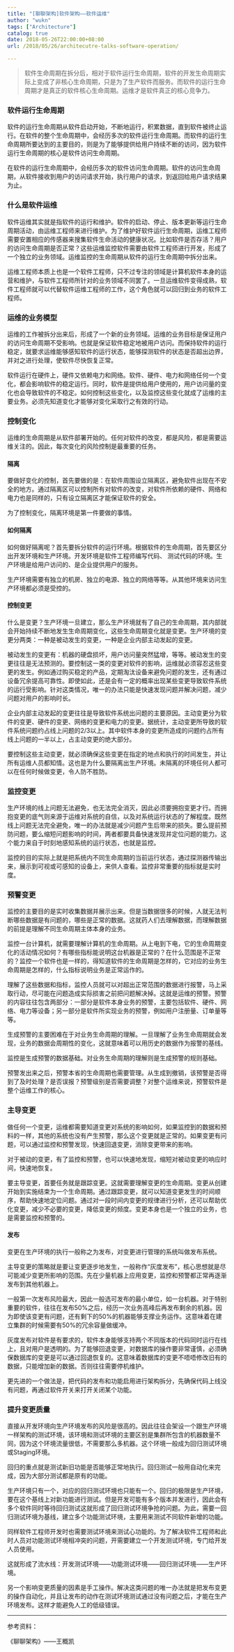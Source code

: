 ```yaml
---
title: "[聊聊架构]软件架构——软件运维"
author: "wukn"
tags: ["Architecture"]
catalog: true
date: 2018-05-26T22:00:00+08:00
url: /2018/05/26/architecutre-talks-software-operation/

---
```


> 软件生命周期在拆分后，相对于软件运行生命周期，软件的开发生命周期实际上变成了非核心生命周期，只是为了生产软件而服务。而软件的运行生命周期才是真正的软件核心生命周期。运维才是软件真正的核心竞争力。

<!--more-->

### 软件运行生命周期

软件的运行生命周期从软件启动开始，不断地运行，积累数据，直到软件被终止运行。在软件的整个生命周期中，会经历多次的软件运行生命周期。而软件的运行生命周期所要达到的主要目的，则是为了能够提供给用户持续不断的访问，因为软件运行生命周期的核心是软件访问生命周期。

在软件的运行生命周期中，会经历多次的软件访问生命周期。软件的访问生命周期，从软件接收到用户的访问请求开始，执行用户的请求，到返回给用户请求结果为止。

### 什么是软件运维

软件运维其实就是指软件的运行和维护。软件的启动、停止、版本更新等运行生命周期活动，由运维工程师来进行维护。为了维护好软件运行生命周期，运维工程师需要安置相应的传感器来搜集软件生命活动的健康状况。比如软件是否存活？用户的访问生命周期是否正常？这些运维监控软件需要由软件工程师进行开发，形成了一个独立的业务领域。运维监控的生命周期从软件的运行生命周期中拆分出来。

运维工程师本质上也是一个软件工程师，只不过专注的领域是计算机软件本身的运营和维护，与软件工程师所针对的业务领域不同罢了。一旦运维软件变得成熟，软件工程师就可以代替软件运维工程师的工作，这个角色就可以回归到业务的软件工程师。

### 运维的业务模型

运维的工作被拆分出来后，形成了一个新的业务领域。运维的业务目标是保证用户的访问生命周期不受影响。也就是保证软件稳定地被用户访问。而保持软件的运行稳定，就要求运维能够感知软件的运行状态，能够探测软件的状态是否超出边界，并对之进行处理，使软件尽快恢复正常。

软件运行在硬件上，硬件又依赖电力和网络。软件、硬件、电力和网络任何一个变化，都会影响软件的稳定运行。同时，软件是提供给用户使用的，用户访问量的变化也会导致软件的不稳定。如何控制这些变化，以及监控这些变化就成了运维的主要业务。必须先知道变化才能够对变化采取行之有效的行动。

### 控制变化

运维的生命周期是从软件部署开始的。任何对软件的改变，都是风险，都是需要运维关注的。因此，每次变化的风险控制是最重要的任务。

#### 隔离

要做好变化的控制，首先要做的是：在软件周围设立隔离区，避免软件出现在不安全的地方。通过隔离区可以控制所有对软件的改变，对软件所依赖的硬件、网络和电力也是同样的，只有设立隔离区才能保证软件的安全。

为了控制变化，隔离环境是第一件要做的事情。

#### 如何隔离

如何做好隔离呢？首先要拆分软件的运行环境。根据软件的生命周期，首先要区分出开发环境和生产环境。开发环境是软件工程师编写代码、
测试代码的环境。生产环境是给用户访问的、是企业提供用户的服务。

生产环境需要有独立的机房、独立的电源、独立的网络等等。从其他环境来访问生产环境都必须是受控的。

#### 控制变更

什么是变更？生产环境一旦建立，那么生产环境就有了自己的生命周期，其内部就会开始持续不断地发生生命周期变化，这些生命周期变化就是变更。生产环境的变更分两类：一种是被动发生的变更，一种是企业内部主动发起的变更。

被动发生的变更有：机器的硬盘损坏，用户访问量突然猛增，等等。被动发生的变更往往是无法预测的。要控制这一类的变更对软件的影响，运维就必须容忍这些变更的发生。例如通过购买稳定的产品，定期淘汰设备来避免问题的发生，还有通过设备冗余提高可靠性。即使如此，还是会有一定的概率出现某些变更导致软件系统的运行受影响。针对这类情况，唯一的办法只能是快速发现问题并解决问题，减少问题对用户的影响时长。

企业内部主动发起的变更往往是导致软件系统出问题的主要原因。主动变更分为软件的变更、硬件的变更、网络的变更和电力的变更。据统计，主动变更所导致的软件系统问题约占线上问题的2/3以上。其中软件本身的变更所造成的问题约占所有线上问题的一半以上，占主动变更的绝大部分。

要控制这些主动变更，就必须确保这些变更在指定的地点和执行的时间发生，并让所有运维人员都知情。这也是为什么要隔离出生产环境。未隔离的环境任何人都可以在任何时候做变更，令人防不胜防。

### 监控变更

生产环境的线上问题无法避免，也无法完全消灭，因此必须要拥抱变更才行。而拥抱变更的底气则来源于运维对系统的自信，以及对系统运行状态的了解程度。既然线上问题无法完全避免，唯一的办法就是减少问题产生后带来的损失。要么提前预防问题，要么缩短问题影响的时间，两者都要具备快速发现并定位问题的能力。这个能力来自于时刻地感知系统的运行状态，也就是监控。

监控的目的实际上就是把系统内不同生命周期的当前运行状态，通过探测器传输出来，展示到可视或可感知的设备上，来供人查看。监控非常重要的指标就是实时度。

### 预警变更

监控的主要目的是实时收集数据并展示出来。但是当数据很多的时候，人就无法判断哪些数据是有问题的，哪些是正常的数据。这就药人们去理解数据，而理解数据的前提是理解不同生命周期主体本身的业务。

监控一台计算机，就需要理解计算机的生命周期。从上电到下电，它的生命周期变化的活动情况如何？有哪些指标能说明这台机器是正常的？在什么范围是不正常的？监控一个软件也是一样的，得知道软件的生命周期是怎样的，它对应的业务生命周期是怎样的，什么指标说明业务是正常运作的。

理解了这些数据和指标，监控人员就可以对超出正常范围的数据进行报警，马上采取行动，尽可能在问题造成实际损害之前把问题解决掉。这就是运维的预警。预警的内容往往包含两部分：一部分是软件本身业务的预警，主要包括软件、硬件、网络、电力等设备；另一部分是软件所实现业务的预警，例如用户注册量、订单量等等。

生成预警的主要困难在于对业务生命周期的理解。一旦理解了业务生命周期就会发现，业务的数据会周期性的变化，这就意味着可以用历史的数据作为报警的基线。

监控是生成预警的数据基础。对业务生命周期的理解则是生成预警的规则基础。

预警发出来之后，预警本省的生命周期也需要管理。从生成到撤销，该预警是否得到了及时处理？是否误报？预警级别是否需要调整？对整个运维来说，预警软件是整个运维工作的核心。

### 主导变更

做任何一个变更，运维都需要知道变更对系统的影响如何，如果监控到的数据和预料的一样，其他的系统也没有产生预警，那么这个变更就是正常的。如果变更有问题，可以通过监控和预警发现，快速回退变更，消除变更带来的影响。

对于被动的变更，有了监控和预警，也可以快速地发现，缩短对被动变更的响应时间，快速地恢复。

要主导变更，首要任务就是跟踪变更。这就需要理解变更的生命周期。变更从创建开始到实施结束为一个生命周期。通过跟踪变更，就可以知道变更发生的时间顺序，帮助快速地定位问题。通过对一段时间内变更的规律进行分析，还可以帮助优化变更，减少不必要的变更，降低变更的频度。变更本身也是一个独立的业务，也是需要监控和预警的。

#### 发布

变更在生产环境的执行一般称之为发布，对变更进行管理的系统叫做发布系统。

主导变更的策略就是要让变更逐步地发生，一般称作“灰度发布”，核心思想就是尽可能减少变更所影响的范围。先在少量机器上应用变更，监控和预警都正常再逐渐发布到其他机器上。

一般第一次发布风险最大，因此一般选可发布的最小单位，如一台机器。对于特别重要的软件，往往在发布50%之后，经历一次业务高峰后再发布剩余的机器。因为即使该变更有问题，还有剩下的50%的机器能够支撑业务运作。这意味着在建立集群的时候需要有50%的冗余容量做缓冲。

灰度发布对软件是有要求的，软件本身能够支持两个不同版本的代码同时运行在线上，且对用户是透明的。为了能够回退变更，对数据库的操作要非常谨慎，必须确保数据库的变更是可以通过回退恢复的。这意味着数据库的变更不唔唔修改旧有的数据，只能增加新的数据。否则往往需要停机维护。

更先进的一个做法是，把代码的发布和功能启用进行架构拆分，先确保代码上线没有问题，再通过软件开关来打开关闭某个功能。

### 提升变更质量

直接从开发环境向生产环境发布的风险是很高的。因此往往会架设一个跟生产环境一样架构的测试环境，该环境和测试环境的主要区别是集群所包含的机器数量不同，因为这个环境流量很低，不需要那么多机器。这个环境一般成为回归测试环境或Staging环境。

回归的重点就是测试新旧功能是否能够正常地执行。回归测试一般用自动化来完成，因为大部分测试都是原有的功能。

生产环境只有一个，对应的回归测试环境也只能有一个。回归的极限是生产环境，要在这个基线上对新功能进行测试。但是开发可能有多个版本并发进行，因此会有多个软件同时等待回归测试这就形成了回归测试环境争抢的问题。为此，需要一回归测试环境为基线，建立多个功能测试环境，主要用来测试不同软件新增的功能。

同样软件工程师开发时也需要测试环境来测试心功能的。为了解决软件工程师和此时人员对功能测试环境相冲突的问题，开需要建立一个开发测试环境，专门给开发人员使用。

这就形成了流水线：开发测试环境——功能测试环境——回归测试环境——生产环境。

另一个影响变更质量的因素是手工操作。解决这类问题的唯一办法就是把发布变更的操作自动化，并且让发布的动作在测试环境测试通过没有问题之后，才能在生产环境发布。这样才能避免人工的低级错误。

---

参考资料：

《聊聊架构》——王概凯
